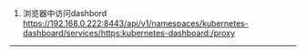 1. 浏览器中访问dashbord
https://192.168.0.222:8443/api/v1/namespaces/kubernetes-dashboard/services/https:kubernetes-dashboard:/proxy
--- -------------------------------------------------------------------------------------


